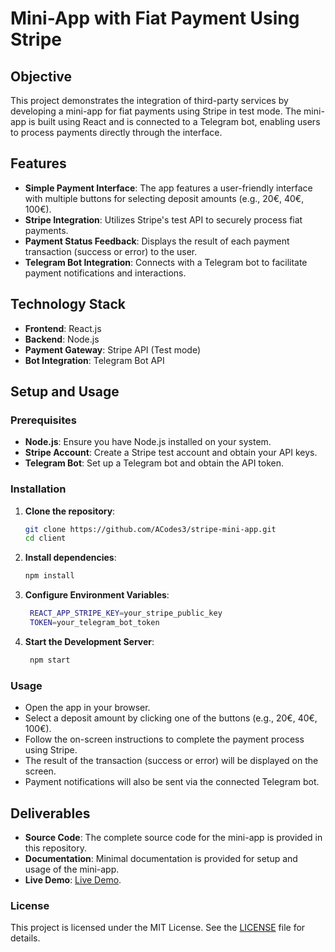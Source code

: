 # Mini-App with Fiat Payment Using Stripe

## Objective

This project demonstrates the integration of third-party services by developing a mini-app for fiat payments using Stripe in test mode. The mini-app is built using React and is connected to a Telegram bot, enabling users to process payments directly through the interface.

## Features

- **Simple Payment Interface**: The app features a user-friendly interface with multiple buttons for selecting deposit amounts (e.g., 20€, 40€, 100€).
- **Stripe Integration**: Utilizes Stripe's test API to securely process fiat payments.
- **Payment Status Feedback**: Displays the result of each payment transaction (success or error) to the user.
- **Telegram Bot Integration**: Connects with a Telegram bot to facilitate payment notifications and interactions.

## Technology Stack

- **Frontend**: React.js
- **Backend**: Node.js
- **Payment Gateway**: Stripe API (Test mode)
- **Bot Integration**: Telegram Bot API

## Setup and Usage

### Prerequisites

- **Node.js**: Ensure you have Node.js installed on your system.
- **Stripe Account**: Create a Stripe test account and obtain your API keys.
- **Telegram Bot**: Set up a Telegram bot and obtain the API token.

### Installation

1. **Clone the repository**:
   ```bash
   git clone https://github.com/ACodes3/stripe-mini-app.git
   cd client
   ```
2. **Install dependencies**:
   ```bash
   npm install
   ```
3. **Configure Environment Variables**:
   ```bash
    REACT_APP_STRIPE_KEY=your_stripe_public_key
    TOKEN=your_telegram_bot_token
   ```
4. **Start the Development Server**:
   ```bash
    npm start
     ```
### Usage

- Open the app in your browser.
- Select a deposit amount by clicking one of the buttons (e.g., 20€, 40€, 100€).
- Follow the on-screen instructions to complete the payment process using Stripe.
- The result of the transaction (success or error) will be displayed on the screen.
- Payment notifications will also be sent via the connected Telegram bot.

## Deliverables

- **Source Code**: The complete source code for the mini-app is provided in this repository.
- **Documentation**: Minimal documentation is provided for setup and usage of the mini-app.
- **Live Demo**: [Live Demo](https://telegram-bot-frontend-five.vercel.app/).

### License

This project is licensed under the MIT License. See the [LICENSE](LICENSE) file for details.